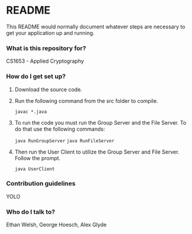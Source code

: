 # README #

This README would normally document whatever steps are necessary to get your application up and running.

### What is this repository for? ###

CS1653 - Applied Cryptography

### How do I get set up? ###

1. Download the source code.
2. Run the following command from the src folder to compile.

    ``` javac *.java ```

3. To run the code you must run the Group Server and the File Server. To do that use the following commands:

    ``` java RunGroupServer ```
    ``` java RunFileServer ```

4. Then run the User Client to utilize the Group Server and File Server. Follow the prompt.

    ``` java UserClient ```

### Contribution guidelines ###

YOLO

### Who do I talk to? ###

Ethan Welsh, George Hoesch, Alex Glyde
